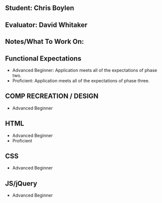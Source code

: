 ## Student: Chris Boylen
## Evaluator: David Whitaker
## Notes/What To Work On:

## Functional Expectations

* Advanced Beginner: Application meets all of the expectations of phase two.  
* Proficient: Application meets all of the expectations of phase three.  

## COMP RECREATION / DESIGN

* Advanced Beginner  

## HTML

* Advanced Beginner  
* Proficient  

## CSS

* Advanced Beginner  

## JS/jQuery

* Advanced Beginner  

